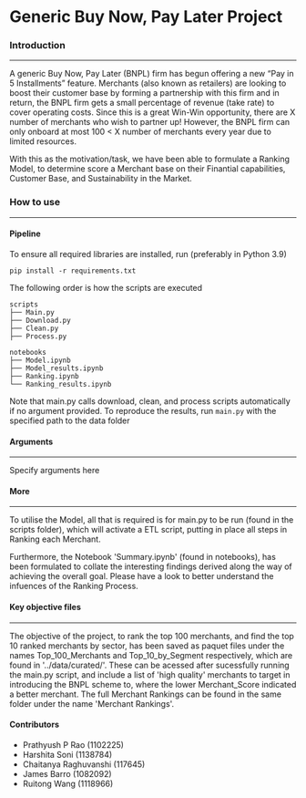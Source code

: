 # Generic Buy Now, Pay Later Project

### Introduction

---

A generic Buy Now, Pay Later (BNPL) firm has begun offering a new “Pay in 5 Installments” feature. Merchants (also known as retailers) are looking to boost their customer base by forming a partnership with this firm and in return, the BNPL firm gets a small percentage of revenue (take rate) to cover operating costs. Since this is a great Win-Win opportunity, there are X number of merchants who wish to partner up! However, the BNPL firm can only onboard at most 100 < X number of merchants every year due to limited resources. 

With this as the motivation/task, we have been able to formulate a Ranking Model, to determine score a Merchant base on their Finantial capabilities, Customer Base, and Sustainability in the Market. 


### How to use

---

#### Pipeline

To ensure all required libraries are installed, run (preferably in Python 3.9)

`pip install -r requirements.txt`

The following order is how the scripts are executed
```
scripts
├── Main.py 
├── Download.py
├── Clean.py
├── Process.py

notebooks
├── Model.ipynb
├── Model_results.ipynb
├── Ranking.ipynb
└── Ranking_results.ipynb
```

Note that main.py calls download, clean, and process scripts automatically if no argument provided. To reproduce the results, run `main.py` with the specified path to the data folder



#### Arguments

---

Specify arguments here



#### More

---

To utilise the Model, all that is required is for main.py to be run (found in the scripts folder), which will activate a ETL script, putting in place all steps in Ranking each Merchant. 

Furthermore, the Notebook 'Summary.ipynb' (found in notebooks), has been formulated to collate the interesting findings derived along the way of achieving the overall goal. Please have a look to better understand the infuences of the Ranking Process.


#### Key objective files

---

The objective of the project, to rank the top 100 merchants, and find the top 10 ranked merchants by sector, has been saved as paquet files under the names Top_100_Merchants and Top_10_by_Segment respectively, which are found in '../data/curated/'. These can be acessed after sucessfully running the main.py script, and include a list of 'high quality' merchants to target in introducing the BNPL scheme to, where the lower Merchant_Score indicated a better merchant. The full Merchant Rankings can be found in the same folder under the name 'Merchant Rankings'.


#### Contributors

- Prathyush P Rao (1102225)
- Harshita Soni (1138784)
- Chaitanya Raghuvanshi (117645)
- James Barro (1082092)
- Ruitong Wang (1118966)
